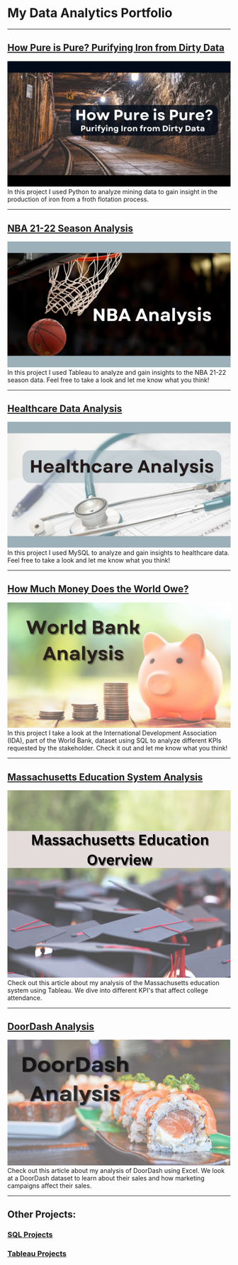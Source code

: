 # My Data Analytics Portfolio
---
## [How Pure is Pure? Purifying Iron from Dirty Data](/Python_Engineering_Project.md)
[<img src="images/Python_Engineering_Project_Cover.png"/>](/Python_Engineering_Project.md)
In this project I used Python to analyze mining data to gain insight in the production of iron from a froth flotation process.

---
## [NBA 21-22 Season Analysis](/NBA_Analysis.md)
[<img src="images/NBA_Analysis_cover.png"/>](/NBA_Analysis.md)
In this project I used Tableau to analyze and gain insights to the NBA 21-22 season data. Feel free to take a look and let me know what you think!

---
## [Healthcare Data Analysis](/Healthcare_Analysis.md)
[<img src="images/HealthCare_Analysis_Cover.png"/>](/Healthcare_Analysis.md)
In this project I used MySQL to analyze and gain insights to healthcare data. Feel free to take a look and let me know what you think!

---
## [How Much Money Does the World Owe?](/SQL_Banking_Project.md)
[<img src="images/SQL_Banking_Cover.png"/>](/SQL_Banking_Project.md)
In this project I take a look at the International Development Association (IDA), part of the World Bank, dataset using SQL to analyze different KPIs requested by the stakeholder. Check it out and let me know what you think!

---
## [Massachusetts Education System Analysis](/Massachusetts_School_Analysis.md)
[<img src="images/Massachusetts_Cover.png"/>](/Massachusetts_School_Analysis.md)
Check out this article about my analysis of the Massachusetts education system using Tableau. We dive into different KPI's that affect college attendance.

---
## [DoorDash Analysis](https://www.linkedin.com/pulse/doordash-marketing-analysis-julio-espinoza/)
[<img src="images/DoorDash Analytics.png"/>](https://www.linkedin.com/pulse/doordash-marketing-analysis-julio-espinoza/)
Check out this article about my analysis of DoorDash using Excel. We look at a DoorDash dataset to learn about their sales and how marketing campaigns affect their sales.

---
## Other Projects:

### [SQL Projects](https://github.com/julioespin/SQL)

### [Tableau Projects](https://public.tableau.com/app/profile/julio.espinoza)
